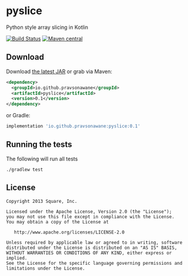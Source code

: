 # pyslice

Python style array slicing in Kotlin

[![Build Status](https://travis-ci.org/PravSonawane/pyslice.svg?branch=master)](https://travis-ci.org/PravSonawane/pyslice)
[![Maven central](https://img.shields.io/maven-central/v/io.github.pravsonawane/pyslice.svg)](https://repo1.maven.org/maven2/io/github/pravsonawane/pyslice/)


## Download

Download [the latest JAR][1] or grab via Maven:
```xml
<dependency>
  <groupId>io.github.pravsonawane</groupId>
  <artifactId>pyslice</artifactId>
  <version>0.1</version>
</dependency>
```
or Gradle:
```groovy
implementation 'io.github.pravsonawane:pyslice:0.1'
```

## Running the tests

The following will run all tests

```
./gradlew test
```


## License

    Copyright 2013 Square, Inc.

    Licensed under the Apache License, Version 2.0 (the "License");
    you may not use this file except in compliance with the License.
    You may obtain a copy of the License at

       http://www.apache.org/licenses/LICENSE-2.0

    Unless required by applicable law or agreed to in writing, software
    distributed under the License is distributed on an "AS IS" BASIS,
    WITHOUT WARRANTIES OR CONDITIONS OF ANY KIND, either express or implied.
    See the License for the specific language governing permissions and
    limitations under the License.


[1]: https://search.maven.org/remote_content?g=io.github.pravsonawane&a=pyslice&v=LATEST
